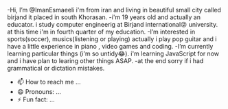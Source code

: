 -Hi, I’m @ImanEsmaeeli i'm from iran and living in beautiful small city called birjand it placed in south Khorasan.
-i'm 19 years old and actually an educator. i study computer engineerig at Birjand international😝 university. at this time i'm in fourth quarter of my education.
-I’m interested in sports(soccer), musics(listening or playing) actually i play pop guitar and i have a little experience in piano , video games and coding.
-I’m currently learning particular things (i'm so untidy😂). i'm learning JavaScript for now and i have plan to learing other things ASAP.
-at the end sorry if i had grammatical or dictation mistakes.
- 📫 How to reach me ...
- 😄 Pronouns: ...
- ⚡ Fun fact: ...

<!---
ImanEsmaeeli/ImanEsmaeeli is a ✨ special ✨ repository because its `README.md` (this file) appears on your GitHub profile.
You can click the Preview link to take a look at your changes.
--->
